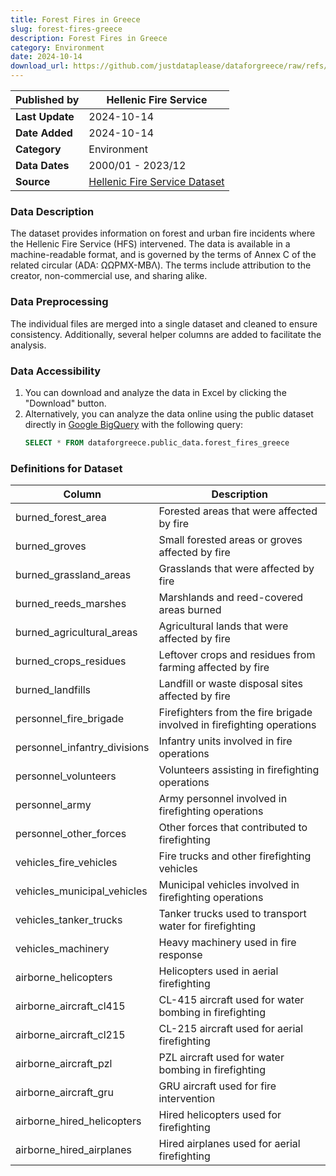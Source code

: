 ```yaml
---
title: Forest Fires in Greece
slug: forest-fires-greece
description: Forest Fires in Greece
category: Environment
date: 2024-10-14
download_url: https://github.com/justdataplease/dataforgreece/raw/refs/heads/main/data/fires-greece/forest-fires-combined-greece_2023.csv?download=
---
```


| **Published by**     | Hellenic Fire Service                                 |
|----------------------|------------------------------------------------------|
| **Last Update**       | 2024-10-14                                                 |
| **Date Added**        | 2024-10-14                                           |
| **Category**          | Environment              |
| **Data Dates**        | 2000/01 - 2023/12                                    |
| **Source**               | [Hellenic Fire Service Dataset](https://www.fireservice.gr/el_GR/synola-dedomenon) |

### Data Description
The dataset provides information on forest and urban fire incidents where the Hellenic Fire Service (HFS) intervened. The data is available in a machine-readable format, and is governed by the terms of Annex C of the related circular (ADA: ΩΩΡΜΧ-ΜΒΛ). The terms include attribution to the creator, non-commercial use, and sharing alike.

### Data Preprocessing
The individual files are merged into a single dataset and cleaned to ensure consistency. Additionally, several helper columns are added to facilitate the analysis.

### Data Accessibility
1. You can download and analyze the data in Excel by clicking the "Download" button.
2. Alternatively, you can analyze the data online using the public dataset directly in [Google BigQuery](https://console.cloud.google.com/bigquery) with the following query:
   ```sql
   SELECT * FROM dataforgreece.public_data.forest_fires_greece
   ```


### Definitions for Dataset

| **Column**                        | **Description**                                                             |
|------------------------------------|-----------------------------------------------------------------------------|
| burned_forest_area                 | Forested areas that were affected by fire                                   |
| burned_groves                      | Small forested areas or groves affected by fire                             |
| burned_grassland_areas             | Grasslands that were affected by fire                                       |
| burned_reeds_marshes               | Marshlands and reed-covered areas burned                                    |
| burned_agricultural_areas          | Agricultural lands that were affected by fire                               |
| burned_crops_residues              | Leftover crops and residues from farming affected by fire                   |
| burned_landfills                   | Landfill or waste disposal sites affected by fire                           |
| personnel_fire_brigade             | Firefighters from the fire brigade involved in firefighting operations       |
| personnel_infantry_divisions       | Infantry units involved in fire operations                                  |
| personnel_volunteers               | Volunteers assisting in firefighting operations                             |
| personnel_army                     | Army personnel involved in firefighting operations                          |
| personnel_other_forces             | Other forces that contributed to firefighting                               |
| vehicles_fire_vehicles             | Fire trucks and other firefighting vehicles                                 |
| vehicles_municipal_vehicles        | Municipal vehicles involved in firefighting operations                      |
| vehicles_tanker_trucks             | Tanker trucks used to transport water for firefighting                      |
| vehicles_machinery                 | Heavy machinery used in fire response                                       |
| airborne_helicopters               | Helicopters used in aerial firefighting                                     |
| airborne_aircraft_cl415            | CL-415 aircraft used for water bombing in firefighting                      |
| airborne_aircraft_cl215            | CL-215 aircraft used for aerial firefighting                                |
| airborne_aircraft_pzl              | PZL aircraft used for water bombing in firefighting                         |
| airborne_aircraft_gru              | GRU aircraft used for fire intervention                                     |
| airborne_hired_helicopters         | Hired helicopters used for firefighting                                     |
| airborne_hired_airplanes           | Hired airplanes used for aerial firefighting                                |

